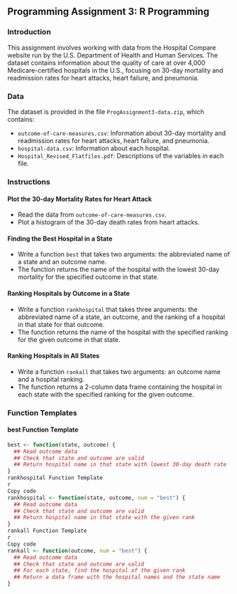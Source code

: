 ## Programming Assignment 3: R Programming

### Introduction
This assignment involves working with data from the Hospital Compare website run by the U.S. Department of Health and Human Services. The dataset contains information about the quality of care at over 4,000 Medicare-certified hospitals in the U.S., focusing on 30-day mortality and readmission rates for heart attacks, heart failure, and pneumonia.

### Data
The dataset is provided in the file `ProgAssignment3-data.zip`, which contains:
- `outcome-of-care-measures.csv`: Information about 30-day mortality and readmission rates for heart attacks, heart failure, and pneumonia.
- `hospital-data.csv`: Information about each hospital.
- `Hospital_Revised_Flatfiles.pdf`: Descriptions of the variables in each file.

### Instructions

#### Plot the 30-day Mortality Rates for Heart Attack
- Read the data from `outcome-of-care-measures.csv`.
- Plot a histogram of the 30-day death rates from heart attacks.

#### Finding the Best Hospital in a State
- Write a function `best` that takes two arguments: the abbreviated name of a state and an outcome name.
- The function returns the name of the hospital with the lowest 30-day mortality for the specified outcome in that state.

#### Ranking Hospitals by Outcome in a State
- Write a function `rankhospital` that takes three arguments: the abbreviated name of a state, an outcome, and the ranking of a hospital in that state for that outcome.
- The function returns the name of the hospital with the specified ranking for the given outcome in that state.

#### Ranking Hospitals in All States
- Write a function `rankall` that takes two arguments: an outcome name and a hospital ranking.
- The function returns a 2-column data frame containing the hospital in each state with the specified ranking for the given outcome.

### Function Templates

#### best Function Template
```r
best <- function(state, outcome) {
  ## Read outcome data
  ## Check that state and outcome are valid
  ## Return hospital name in that state with lowest 30-day death rate
}
rankhospital Function Template
r
Copy code
rankhospital <- function(state, outcome, num = "best") {
  ## Read outcome data
  ## Check that state and outcome are valid
  ## Return hospital name in that state with the given rank
}
rankall Function Template
r
Copy code
rankall <- function(outcome, num = "best") {
  ## Read outcome data
  ## Check that state and outcome are valid
  ## For each state, find the hospital of the given rank
  ## Return a data frame with the hospital names and the state name
}
